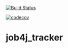 [![Build Status](https://travis-ci.org/BischevRamil/job4j_tracker.svg?branch=master)](https://travis-ci.org/BischevRamil/job4j_tracker)


[![codecov](https://codecov.io/gh/BischevRamil/job4j_tracker/branch/master/graph/badge.svg)](https://codecov.io/gh/BischevRamil/job4j_tracker)


# job4j_tracker